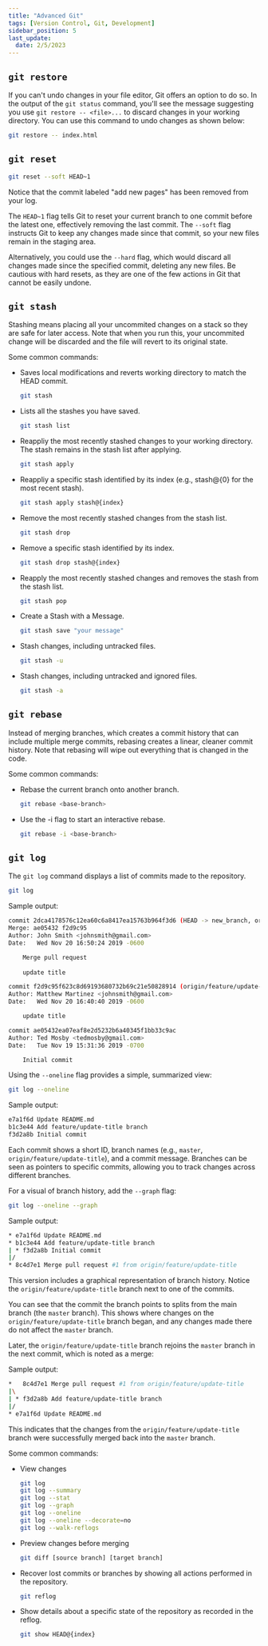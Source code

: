 ```yaml
---
title: "Advanced Git"
tags: [Version Control, Git, Development]
sidebar_position: 5
last_update:
  date: 2/5/2023
---
```




## `git restore`

If you can't undo changes in your file editor, Git offers an option to do so. In the output of the `git status` command, you'll see the message suggesting you use `git restore -- <file>...` to discard changes in your working directory. You can use this command to undo changes as shown below:

```bash
git restore -- index.html
```



## `git reset`

```bash
git reset --soft HEAD~1
```

Notice that the commit labeled "add new pages" has been removed from your log.

The `HEAD~1` flag tells Git to reset your current branch to one commit before the latest one, effectively removing the last commit. The `--soft` flag instructs Git to keep any changes made since that commit, so your new files remain in the staging area. 

Alternatively, you could use the `--hard` flag, which would discard all changes made since the specified commit, deleting any new files. Be cautious with hard resets, as they are one of the few actions in Git that cannot be easily undone.



## `git stash`

Stashing means placing all your uncommited changes on a stack so they are safe for later access. Note that when you run this, your uncommited change will be discarded and the file will revert to its original state.

Some common commands:

- Saves local modifications and reverts working directory to match the HEAD commit.
    ```bash
    git stash
    ```

- Lists all the stashes you have saved.

    ```bash
    git stash list
    ```

- Reappliy the most recently stashed changes to your working directory. 
  The stash remains in the stash list after applying.

    ```bash
    git stash apply
    ```

- Reappliy a specific stash identified by its index (e.g., stash@{0} for the most recent stash).

    ```bash
    git stash apply stash@{index}
    ```

- Remove the most recently stashed changes from the stash list.    

    ```bash
    git stash drop
    ```

- Remove a specific stash identified by its index.

    ```bash
    git stash drop stash@{index}
    ```

- Reapply the most recently stashed changes and removes the stash from the stash list.

    ```bash
    git stash pop
    ```

- Create a Stash with a Message.

    ```bash
    git stash save "your message"
    ```

- Stash changes, including untracked files.

    ```bash
    git stash -u
    ```
- Stash changes, including untracked and ignored files.

    ```bash
    git stash -a
    ```


## `git rebase`

Instead of merging branches, which creates a commit history that can include multiple merge commits, rebasing creates a linear, cleaner commit history. Note that rebasing will wipe out everything that is changed in the code.

Some common commands:

- Rebase the current branch onto another branch.

    ```bash
    git rebase <base-branch>
    ```

- Use the -i flag to start an interactive rebase.

    ```bash
    git rebase -i <base-branch>
    ```



## `git log`

The `git log` command displays a list of commits made to the repository. 

```bash
git log
```

Sample output:

```bash
commit 2dca4178576c12ea60c6a8417ea15763b964f3d6 (HEAD -> new_branch, origin/master, origin/HEAD, master)
Merge: ae05432 f2d9c95
Author: John Smith <johnsmith@gmail.com>
Date:   Wed Nov 20 16:50:24 2019 -0600

    Merge pull request 
    
    update title

commit f2d9c95f623c8d69193680732b69c21e50828914 (origin/feature/update-title)
Author: Matthew Martinez <johnsmith@gmail.com>
Date:   Wed Nov 20 16:40:40 2019 -0600

    update title

commit ae05432ea07eaf8e2d5232b6a40345f1bb33c9ac
Author: Ted Mosby <tedmosby@gmail.com>
Date:   Tue Nov 19 15:31:36 2019 -0700

    Initial commit 
```


Using the `--oneline` flag provides a simple, summarized view:

```bash
git log --oneline
```

Sample output:

```bash
e7a1f6d Update README.md
b1c3e44 Add feature/update-title branch
f3d2a8b Initial commit
```

Each commit shows a short ID, branch names (e.g., `master`, `origin/feature/update-title`), and a commit message. Branches can be seen as pointers to specific commits, allowing you to track changes across different branches.

For a visual of branch history, add the `--graph` flag:

```bash
git log --oneline --graph
```

Sample output:

```bash
* e7a1f6d Update README.md
* b1c3e44 Add feature/update-title branch
| * f3d2a8b Initial commit
|/
* 8c4d7e1 Merge pull request #1 from origin/feature/update-title
```

This version includes a graphical representation of branch history. Notice the `origin/feature/update-title` branch next to one of the commits.

You can see that the commit the branch points to splits from the main branch (the `master` branch). This shows where changes on the `origin/feature/update-title` branch began, and any changes made there do not affect the `master` branch.

Later, the `origin/feature/update-title` branch rejoins the `master` branch in the next commit, which is noted as a merge:

Sample output:

```bash
*   8c4d7e1 Merge pull request #1 from origin/feature/update-title
|\
| * f3d2a8b Add feature/update-title branch
|/
* e7a1f6d Update README.md
```

This indicates that the changes from the `origin/feature/update-title` branch were successfully merged back into the `master` branch.


Some common commands:

- View changes

    ```bash
    git log
    git log --summary
    git log --stat
    git log --graph
    git log --oneline
    git log --oneline --decorate=no
    git log --walk-reflogs
    ```

- Preview changes before merging

    ```bash
    git diff [source branch] [target branch]	
    ```

- Recover lost commits or branches by showing all actions performed in the repository.

    ```bash
    git reflog
    ```
- Show details about a specific state of the repository as recorded in the reflog.

    ```bash
    git show HEAD@{index}
    ```

